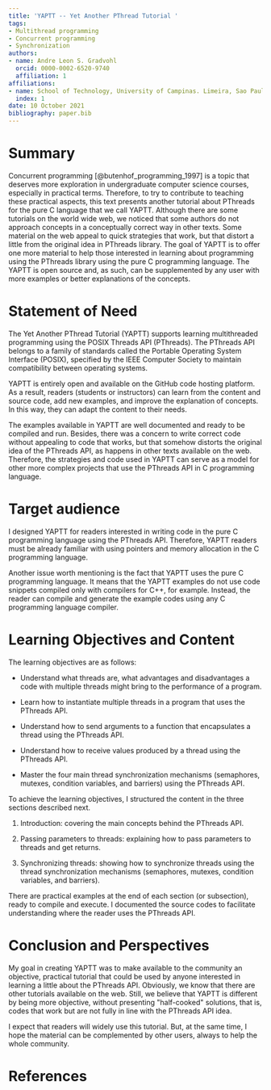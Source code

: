 ```yaml
---
title: 'YAPTT -- Yet Another PThread Tutorial '
tags:
- Multithread programming
- Concurrent programming
- Synchronization
authors:
- name: Andre Leon S. Gradvohl
  orcid: 0000-0002-6520-9740
  affiliation: 1
affiliations:
- name: School of Technology, University of Campinas. Limeira, Sao Paulo, Brazil.
  index: 1
date: 10 October 2021
bibliography: paper.bib
---
```


# Summary
Concurrent programming [@butenhof_programming_1997] is a topic that deserves more exploration in undergraduate computer science courses, especially in practical terms. Therefore, to try to contribute to teaching these practical aspects, this text presents another tutorial about PThreads for the pure C language that we call YAPTT. Although there are some tutorials on the world wide web, we noticed that some authors do not approach concepts in a conceptually correct way in other texts. Some material on the web appeal to quick strategies that work, but that distort a little from the original idea in PThreads library. The goal of YAPTT is to offer one more material to help those interested in learning about programming using the PThreads library using the pure C programming language. The YAPTT is open source and, as such, can be supplemented by any user with more examples or better explanations of the concepts.

# Statement of Need
The Yet Another PThread Tutorial (YAPTT) supports learning multithreaded programming using the POSIX Threads API (PThreads). The PThreads API belongs to a family of standards called the Portable Operating System Interface (POSIX), specified by the IEEE Computer Society to maintain compatibility between operating systems.

YAPTT is entirely open and available on the GitHub code hosting platform. As a result, readers (students or instructors) can learn from the content and source code, add new examples, and improve the explanation of concepts. In this way, they can adapt the content to their needs.

The examples available in YAPTT are well documented and ready to be compiled and run. Besides, there was a concern to write correct code without appealing to code that works, but that somehow distorts the original idea of the PThreads API, as happens in other texts available on the web. Therefore, the strategies and code used in YAPTT can serve as a model for other more complex projects that use the PThreads API in C programming language.

# Target audience
I designed YAPTT for readers interested in writing code in the pure C programming language using the PThreads API. Therefore, YAPTT readers must be already familiar with using pointers and memory allocation in the C programming language.

Another issue worth mentioning is the fact that YAPTT uses the pure C programming language. It means that the YAPTT examples do not use code snippets compiled only with compilers for C++, for example. Instead, the reader can compile and generate the example codes using any C programming language compiler.

# Learning Objectives and Content
The learning objectives are as follows:

- Understand what threads are, what advantages and disadvantages a code with multiple threads might bring to the performance of a program.

- Learn how to instantiate multiple threads in a program that uses the PThreads API.

- Understand how to send arguments to a function that encapsulates a thread using the PThreads API.

- Understand how to receive values produced by a thread using the PThreads API.

- Master the four main thread synchronization mechanisms (semaphores, mutexes, condition variables, and barriers) using the PThreads API.

To achieve the learning objectives, I structured the content in the three sections described next.

1. Introduction: covering the main concepts behind the PThreads API.

2. Passing parameters to threads: explaining how to pass parameters to threads and get returns.

3. Synchronizing threads: showing how to synchronize threads using the thread synchronization mechanisms (semaphores, mutexes, condition variables, and barriers).

There are practical examples at the end of each section (or subsection), ready to compile and execute. I documented the source codes to facilitate understanding where the reader uses the PThreads API.

# Conclusion and Perspectives
My goal in creating YAPTT was to make available to the community an objective, practical tutorial that could be used by anyone interested in learning a little about the PThreads API. Obviously, we know that there are other tutorials available on the web. Still, we believe that YAPTT is different by being more objective, without presenting "half-cooked" solutions, that is, codes that work but are not fully in line with the PThreads API idea.

I expect that readers will widely use this tutorial. But, at the same time, I hope the material can be complemented by other users, always to help the whole community.

# References
